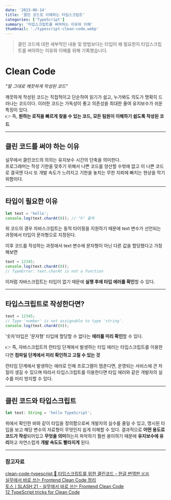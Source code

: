 ```yaml
---
date: '2023-06-14'
title: '클린 코드로 이해하는 타입스크립트'
categories: ['TypeScript']
summary: '타입스크립트를 써야하는 이유와 이해'
thumbnail: './typescript-clean-code.webp'
---
```


> 클린 코드에 대한 세부적인 내용 및 방법보다는 타입이 왜 필요한지 타입스크립트를 써야하는 이유와 이해를 위해 기록했습니다.

# Clean Code

_"말 그대로 깨끗하게 작성된 코드"_

깨끗하게 작성된 코드는 직접적이고 단순하여 읽기가 쉽고, 누가봐도 의도가 명확히 드러나는 코드이다. 이러한 코드는 가독성이 좋고 의존성을 최대한 줄여 유지보수가 쉬운 특징이 있다.  
👉 즉, **원하는 로직을 빠르게 찾을 수 있는 코드, 모든 팀원이 이해하기 쉽도록 작성된 코드**

---

## 클린 코드를 써야 하는 이유

실무에서 클린코드의 의의는 유지보수 시간의 단축을 의미한다.  
프로그래머는 작성 기한을 맞추기 위해서 나쁜 코드를 양산할 수밖에 없고 이 나쁜 코드로 결국엔 다시 또 개발 속도가 느려지고 기한을 놓치는 무한 지뢰에 빠지는 현상을 막기 위함이다.

---

## 타입이 필요한 이유

```js
let text = 'hello';
console.log(text.charAt(0)); // "h" 출력
```

위 코드의 경우 자바스크립트는 동적 타이핑을 지원하기 때문에 text 변수가 선언되는 과정에서 타입이 문자형으로 지정된다.

이후 코드를 작성하는 과정에서 text 변수에 문자형이 아닌 다른 값을 할당했다고 가정해보면

```js
text = 12345;
console.log(text.charAt(0));
// TypeError: text.charAt is not a function
```

이처럼 자바스크립트는 타입이 없기 때문에 **실행 후에 타입 에러를 확인**할 수 있다.

---

## 타입스크립트로 작성한다면?

```js
text = 12345;
// Type 'number' is not assignable to type 'string'.
console.log(text.charAt(0));
```

'숫자'타입은 '문자형' 타입에 할당할 수 없다는 **에러를 미리 확인**할 수 있다.

👉 즉, 자바스크립트의 런타임 단계에서 발생하는 타입 에러는 타입스크립트를 이용한다면 **컴파일 단계에서 미리 확인하고 고칠 수 있는 것**

런타임 단계에서 발생하는 에러로 인해 프로그램이 멈춘다면, 운영되는 서비스에 큰 차질이 생길 수 있으며 따라서 타입스크립트를 이용한다면 타입 에러와 같은 개발자의 실수를 미리 방지할 수 있다.

---

## 클린 코드와 타입스크립트

```js
let text: String = 'hello TypeScript';
```

위에서 확인한 바와 같이 타입을 정의함으로써 개발자의 실수를 줄일 수 있고, 명시된 타입을 보고 해당 변수의 자료형이 무엇인지 쉽게 이해할 수 있다.
결과적으로 **어떤 용도로 코드가 작성**되어있고 **무엇을 의미**하는지 파악하기 훨씬 용이하기 때문에 **유지보수에 유리**하고 자연스럽게 **개발 속도도 빨라지게** 된다.

---

### 참고자료

[clean-code-typescript 🚿 타입스크립트를 위한 클린코드 - 한글 번역판 🇰🇷
](https://738.github.io/clean-code-typescript/)  
[실무에서 바로 쓰는 Frontend Clean Code 정리](https://velog.io/@heelieben/%EC%8B%A4%EB%AC%B4%EC%97%90%EC%84%9C-%EB%B0%94%EB%A1%9C-%EC%93%B0%EB%8A%94-Frontend-Clean-Code-%EC%A0%95%EB%A6%AC)  
[토스ㅣSLASH 21 - 실무에서 바로 쓰는 Frontend Clean Code](https://youtu.be/edWbHp_k_9Y)  
[12 TypeScript tricks for Clean Code](https://medium.com/@mvsg/12-typescript-tricks-for-clean-code-b23651dd0430)
